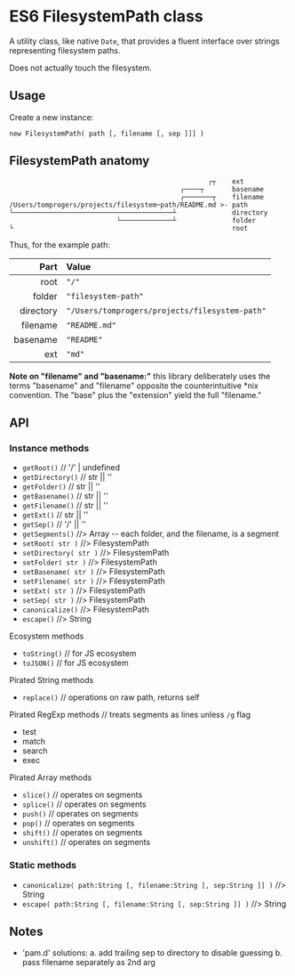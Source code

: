 # ES6 FilesystemPath class

A utility class, like native `Date`, that provides a fluent interface over strings representing filesystem paths.

Does not actually touch the filesystem.


## Usage

Create a new instance:

```
new FilesystemPath( path [, filename [, sep ]]] )
```


## FilesystemPath anatomy

```
                                                  ┌┬    ext
                                           ┌────┬       basename
                                           ┌───────┬    filename
/Users/tomprogers/projects/filesystem─path/README.md >- path
└────────────────────────────────────────┴              directory
                           └─────────────┴              folder
└                                                       root
```

Thus, for the example path:

| Part | Value |
| --: | :-- |
| root | `"/"` |
| folder | `"filesystem-path"` |
| directory | `"/Users/tomprogers/projects/filesystem-path"` |
| filename | `"README.md"` |
| basename | `"README"` |
| ext | `"md"` |

**Note on "filename" and "basename:"** this library deliberately uses the terms "basename" and "filename" opposite the counterintuitive *nix convention. The "base" plus the "extension" yield the full "filename."


## API

### Instance methods
- `getRoot()` // '/' | undefined
- `getDirectory()` // str || ''
- `getFolder()` // str || ''
- `getBasename()` // str || ''
- `getFilename()` // str || ''
- `getExt()` // str || ''
- `getSep()` // '/' || '\'
- `getSegments()` //> Array<String> -- each folder, and the filename, is a segment
- `setRoot( str )` //> FilesystemPath
- `setDirectory( str )` //> FilesystemPath
- `setFolder( str )` //> FilesystemPath
- `setBasename( str )` //> FilesystemPath
- `setFilename( str )` //> FilesystemPath
- `setExt( str )` //> FilesystemPath
- `setSep( str )` //> FilesystemPath
- `canonicalize()` //> FilesystemPath
- `escape()` //> String

Ecosystem methods
- `toString()` // for JS ecosystem
- `toJSON()` // for JS ecosystem

Pirated String methods
- `replace()` // operations on raw path, returns self

Pirated RegExp methods // treats segments as lines unless `/g` flag
- test
- match
- search
- exec

Pirated Array methods
- `slice()` // operates on segments
- `splice()` // operates on segments
- `push()` // operates on segments
- `pop()` // operates on segments
- `shift()` // operates on segments
- `unshift()` // operates on segments



### Static methods
- `canonicalize( path:String [, filename:String [, sep:String ]] )` //> String
- `escape( path:String [, filename:String [, sep:String ]] )` //> String


## Notes

- 'pam.d' solutions:
  a. add trailing sep to directory to disable guessing
  b. pass filename separately as 2nd arg
